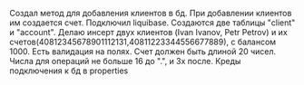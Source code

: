 Создал метод для добавления клиентов в бд. При добавлении клиентов им создается счет.
Подключил liquibase. Создаются две таблицы "client" и "account".
Делаю инсерт двух клиентов (Ivan Ivanov, Petr Petrov) и их счетов(40812345678901112131,40811223344556677889), с балансом 1000.
Есть валидация на полях. Счет должен быть длиной 20 чисел. Числа для операций не больше 16 до ".",  и 3х после.
Креды подключения к бд в properties
